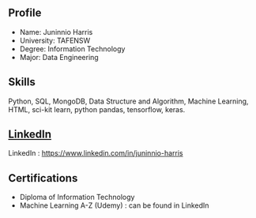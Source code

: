 Profile
-----------------------------------------------------
-  Name: Juninnio Harris
-  University: TAFENSW
-  Degree: Information Technology
-  Major: Data Engineering


Skills
-----------------------------------------------------
Python, SQL, MongoDB, Data Structure and Algorithm, Machine Learning, HTML, sci-kit learn, python pandas, tensorflow, keras.


[LinkedIn]([url](https://www.linkedin.com/in/juninnio-harris))
-----------------------------------------------------
LinkedIn : https://www.linkedin.com/in/juninnio-harris


Certifications
-----------------------------------------------------
- Diploma of Information Technology
- Machine Learning A-Z (Udemy) : can be found in LinkedIn

<!---
juninnio/juninnio is a ✨ special ✨ repository because its `README.md` (this file) appears on your GitHub profile.
You can click the Preview link to take a look at your changes.
--->
